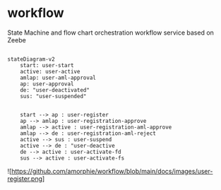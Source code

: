 # workflow
State Machine and flow chart orchestration workflow service based on Zeebe


```mermaid

stateDiagram-v2
    start: user-start
    active: user-active
    amlap: user-aml-approval
    ap: user-approval
    de: "user-deactivated"
    sus: "user-suspended"


    start --> ap : user-register
    ap --> amlap : user-registration-approve
    amlap --> active : user-registration-aml-approve
    amlap --> de : user-registration-aml-reject
    active --> sus : user-suspend
    active --> de : "user-deactive
    de --> active : user-activate-fd
    sus --> active : user-activate-fs

```

![https://github.com/amorphie/workflow/blob/main/docs/images/user-register.png]

